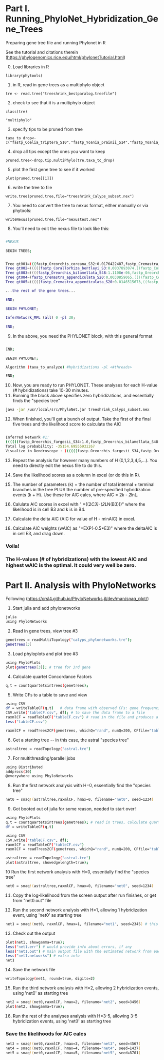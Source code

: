 # Part I. Running_PhyloNet_Hybridization_Gene_Trees

Preparing gene tree file and running Phylonet in R

See the tutorial and citations therein (https://phylogenomics.rice.edu/html/phylonetTutorial.html)

 0. Load libraries in R
```{r}
library(phytools)
```
 1. in R, read in gene trees as a multiphylo object
```{r}
tre <- read.tree("treeshrink_bestparalog.treefile")
```
 2. check to see that it is a multiphylo object
```{r}
class(tre)

"multiphylo"
```

 3. specify tips to be pruned from tree
```{r}
taxa_to_drop<-c("fastp_Coelia_triptera_S10","fastp_Yoania_prainii_S14","fastp_Yoania_japonica_S12","fastp_Calypso_bulbosa_var_americana_S4","fastp_Calypso_bulbosa_Asia_S37","fastp_Changnienia_amoena_S44","fastp_Tipularia_japonica_S45","fastp_Corallorhiza_maculata_var_maculata2_S36","fastp_Corallorhiza_mertensiana_S30","fastp_Corallorhiza_maculata_var_mexicana_S17","fastp_Corallorhiza_macrantha_S21","fastp_Corallorhiza_bulbosa_S19","fastp_Corallorhiza_odontorhiza_var_odontorhiza2_S38","fastp_Corallorhiza_odontorhiza_var_pringlei_S25","fastp_Corallorhiza_odontorhiza_Mexico_S47","fastp_Corallorhiza_wisteriana_Eastern_US_S27","fastp_Corallorhiza_striata_var_striata_S5","fastp_Corallorhiza_striata_Sierra_Nevada_S9","fastp_Corallorhiza_striata_CA_Coast_Ranges_S11","fastp_Corallorhiza_involuta_S1","fastp_Oreorchis_indica2_S46","fastp_Cremastra_variabilis_S24","fastp_Cremastra_aphylla_S18","fastp_Cremastra_saprophytica_S22","fastp_Cremastra_unguiculata_S43","fastp_Aplectrum_hyemale_S8","fastp_Govenia_superba_S6","fastp_Govenia_capitata_S42","fastp_Dactylostalix_ringens_S39","fastp_Ephippianthus_schmidtii_S26","fastp_Ephippianthus_sawadanus_S31","fastp_Brassavola_glauca_S40")
```
 4. drop all tips except the ones you want to keep
```{r}
pruned.tree<-drop.tip.multiPhylo(tre,taxa_to_drop)
```
 5. plot the first gene tree to see if it worked
```{r}
plot(pruned.tree[[1]])
```
 6. write the tree to file
```{r}
write.tree(pruned.tree,file="treeshrink_Calyps_subset.nex")
```
 7. You need to convert the tree to nexus format, either manually or via phytools:
```{r}
writeNexus(pruned.tree,file="nexustest.nex")
```
 8. You'll need to edit the nexus file to look like this:

```bash

#NEXUS
 
BEGIN TREES;


Tree gt001=(((fastp_Oreorchis_coreana_S32:0.0176422487,fastp_Cremastra_appendiculata_S20:0.0085695487):1e-06,(((fastp_Oreorchis_indica1_S35:2e-06,fastp_Oreorchis_fargesii_S34:1e-06):1e-06,fastp_Oreorchis_bilamellata_S48:1e-06):2.0377e-06,(fastp_Oreorchis_erythrochrysea_S33:2e-06,fastp_Oreorchis_patens_S29:1e-06):1e-06):2.0306e-06):1e-06,(((fastp_Corallorhiza_bentleyi_S3:2.5214e-06,(fastp_Corallorhiza_striata_var_vreelandii_S7:3.0243e-06,fastp_Corallorhiza_trifida_S2:1e-06):1e-06):0.008596816,fastp_Corallorhiza_wisteriana_Western_US_S28:0.0085942908):2.0473e-06,fastp_Corallorhiza_maculata_var_occidentalis_S15:2e-06):0.0086608932);
Tree gt002=(((((fastp_Corallorhiza_bentleyi_S3:0.0037893074,((fastp_Corallorhiza_wisteriana_Western_US_S28:0.0096400708,fastp_Corallorhiza_maculata_var_occidentalis_S15:0.0018930636):0.0018905778,(fastp_Corallorhiza_striata_var_vreelandii_S7:0.0018965563,fastp_Corallorhiza_trifida_S2:0.0076179904):0.0018905325):1.001e-06):0.001890477,fastp_Oreorchis_coreana_S32:0.0038012431):1.001e-06,((fastp_Oreorchis_erythrochrysea_S33:0.0038074333,fastp_Oreorchis_indica1_S35:2.002e-06):0.0018910937,fastp_Oreorchis_patens_S29:0.0037836267):1.001e-06):1.001e-06,(fastp_Oreorchis_bilamellata_S48:1.001e-06,fastp_Oreorchis_fargesii_S34:0.0018865137):0.0018889098):0.0037844083,fastp_Cremastra_appendiculata_S20:0.0037834846);
Tree gt003=((((fastp_Oreorchis_bilamellata_S48:1.1108e-06,fastp_Oreorchis_coreana_S32:1.1108e-06):0.0041928447,fastp_Oreorchis_fargesii_S34:1.1108e-06):0.0190836901,(fastp_Corallorhiza_bentleyi_S3:0.0305309322,(fastp_Corallorhiza_trifida_S2:0.0126344377,(fastp_Oreorchis_erythrochrysea_S33:0.0045712793,fastp_Oreorchis_indica1_S35:0.0083840509):0.0041861576):1.1108e-06):0.0049402476):0.0167464358,fastp_Cremastra_appendiculata_S20:0.0219480731);
Tree gt004=(fastp_Cremastra_appendiculata_S20:0.0030859065,((((fastp_Corallorhiza_bentleyi_S3:1.0004e-06,fastp_Corallorhiza_striata_var_vreelandii_S7:0.0060026864):0.0029992081,fastp_Corallorhiza_trifida_S2:0.0069111331):0.0019470118,(((fastp_Oreorchis_bilamellata_S48:1.0004e-06,fastp_Oreorchis_fargesii_S34:0.0034964139):0.0035081263,fastp_Oreorchis_coreana_S32:0.0117322654):1.0004e-06,fastp_Oreorchis_patens_S29:1.0004e-06):0.0038676149):1.0004e-06,fastp_Oreorchis_indica1_S35:0.003441931):0.002733112);
Tree gt005=(((((fastp_Cremastra_appendiculata_S20:0.0146515673,((fastp_Corallorhiza_bentleyi_S3:0.00368338,(fastp_Oreorchis_bilamellata_S48:0.0057207567,((fastp_Oreorchis_coreana_S32:1.0322e-06,fastp_Oreorchis_fargesii_S34:1.0322e-06):1.0322e-06,fastp_Oreorchis_patens_S29:1.0322e-06):1.0322e-06):0.0074283596):1.0322e-06,(fastp_Corallorhiza_trifida_S2:1.0322e-06,fastp_Oreorchis_erythrochrysea_S33:1.0322e-06):2.0644e-06):1.0322e-06):0.0035918253,fastp_Oreorchis_indica1_S35:1.0322e-06):3.4491e-06,fastp_Corallorhiza_maculata_var_occidentalis_S15:1.0322e-06):1.0322e-06,fastp_Corallorhiza_wisteriana_Western_US_S28:1.0322e-06):3.7869e-06,fastp_Corallorhiza_striata_var_vreelandii_S7:1.0322e-06);

...the rest of the gene trees...

END;
 
BEGIN PHYLONET;
 
InferNetwork_MPL (all) 0 -pl 30;
 
END;

```

 9. In the above, you need the PHYLONET block, with this general format

```bash

END;
 
BEGIN PHYLONET;

Algorithm (taxa_to_analyze) #hybridizations -pl <#threads>

END;

```

 10. Now, you are ready to run PHYLONET. These analyses for each H-value (# hybridizations) take 10-30 minutes.
 11. Running the block above specifies zero hybridizations, and essentially finds the "species tree"
```bash
java -jar /usr/local/src/PhyloNet.jar treeshrink_Calyps_subset.nex
```
 12. When finished, you'll get a bunch of output. Take the first of the final five trees and the likelihood score to calculate the AIC
```bash

Inferred Network #1:
((((((fastp_Oreorchis_fargesii_S34:1.0,fastp_Oreorchis_bilamellata_S48:1.0):0.27050983124842287,(fastp_Oreorchis_patens_S29:1.0)#H1:1.0::0.981174812035372):0.026811468074220527,fastp_Oreorchis_coreana_S32:1.0):0.3289465597576068,(((((#H1:1.0::0.018825187964627954,fastp_Corallorhiza_striata_var_vreelandii_S7:1.0):5.910541841982505,fastp_Corallorhiza_bentleyi_S3:1.0):0.33548821973179177,(fastp_Corallorhiza_trifida_S2:1.0,(fastp_Corallorhiza_wisteriana_Western_US_S28:1.0,fastp_Corallorhiza_maculata_var_occidentalis_S15:1.0):0.32911936196475744):0.1732033524782276):0.47485874357798835,(fastp_Oreorchis_indica1_S35:1.0,fastp_Oreorchis_erythrochrysea_S33:1.0):0.16451242730249852):0.2193859870956898)#H2:0.14515715991898692::0.7976364616620312):0.7588902614642841,fastp_Cremastra_appendiculata_S20:1.0):0.7544223398620533,#H2:0.7338327544302619::0.20236353833796883);
Total log probability: -35154.69555932267
Visualize in Dendroscope : ((((((fastp_Oreorchis_fargesii_S34,fastp_Oreorchis_bilamellata_S48),(fastp_Oreorchis_patens_S29)#H1),fastp_Oreorchis_coreana_S32),(((((#H1,fastp_Corallorhiza_striata_var_vreelandii_S7),fastp_Corallorhiza_bentleyi_S3),(fastp_Corallorhiza_trifida_S2,(fastp_Corallorhiza_wisteriana_Western_US_S28,fastp_Corallorhiza_maculata_var_occidentalis_S15))),(fastp_Oreorchis_indica1_S35,fastp_Oreorchis_erythrochrysea_S33)))#H2),fastp_Cremastra_appendiculata_S20),#H2);
```

 13. Repeat the analysis for however many numbers of H (0,1,2,3,4,5,...). You need to directly edit the nexus file to do this.

 14. Save the likelihood scores as a column in excel (or do this in R).

 15. The number of parameters (k) = the number of total internal + terminal branches in the tree PLUS the number of pre-specified hybridization events (k + H). Use these for AIC calcs, where AIC = 2*k - 2*lnL.

 16. Calulate AIC scores in excel with " =((2*C3)-(2*LN(B3)))" where the likelihood is in cell B3 and k is in B4.

 17. Calculate the delta AIC (AIC for value of H - minAIC) in excel.

 18. Calculate AIC weights (wAIC) as "=EXP(-0.5*E3)" where the deltaAIC is in cell E3, and drag down.

### Voila! 

### The H-values (# of hybridizations) with the lowest AIC and highest wAIC is the optimal. It could very well be zero.

# Part II. Analysis with PhyloNetworks

Following (https://crsl4.github.io/PhyloNetworks.jl/dev/man/snaq_plot/)

 1. Start julia and add phylonetworks
```bash
julia
using PhyloNetworks
```
 2. Read in gene trees, view tree #3
```bash
genetrees = readMultiTopology("calyps_phylonetworks.tre");
genetrees[3]
```
 3. Load phyloplots and plot tree #3
```bash
using PhyloPlots
plot(genetrees[3]); # tree for 3rd gene
```
 4. Calculate quartet Concordance Factors
```bash
q,t = countquartetsintrees(genetrees);
```
 5. Write CFs to a table to save and view
```bash
using CSV
df = writeTableCF(q,t)   # data frame with observed CFs: gene frequencies
CSV.write("tableCF.csv", df); # to save the data frame to a file
raxmlCF = readTableCF("tableCF.csv") # read in the file and produces a "DataCF" object
less("tableCF.csv")

raxmlCF = readTrees2CF(genetrees, whichQ="rand", numQ=200, CFfile="tableCF10.txt")
```
 6. Get a starting tree -- in this case, the astral "species tree"
```bash
astraltree = readTopology("astral.tre")
```
 7. For multithreading/parallel jobs
```bash
using Distributed
addprocs(30)
@everywhere using PhyloNetworks
```
 8. Run the first network analysis with H=0, essentially find the "species tree"
```bash
net0 = snaq!(astraltree,raxmlCF, hmax=0, filename="net0", seed=1234)
```
 9. Got booted out of julia for some reason, needed to start over!
```bash
using PhyloPlots
q,t = countquartetsintrees(genetrees); # read in trees, calculate quartet CFs
df = writeTableCF(q,t)

using CSV
CSV.write("tableCF.csv", df);
raxmlCF = readTableCF("tableCF.csv")
raxmlCF = readTrees2CF(genetrees, whichQ="rand", numQ=200, CFfile="tableCF10.txt")

astraltree = readTopology("astral.tre")
plot(astraltree, showedgelength=true);
```
 10 Run the first network analysis with H=0, essentially find the "species tree"
```bash
net0 = snaq!(astraltree,raxmlCF, hmax=0, filename="net0", seed=1234)
```
 11. Copy the log-likelihood from the screen output after run finishes, or get from "net0.out" file

 12. Run the second network analysis with H=1, allowing 1 hybridization event, using 'net0' as starting tree
```bash
net1 = snaq!(net0, raxmlCF, hmax=1, filename="net1", seed=2345) # this runs for ~30 min
```
 13. Check out the output
```bash
plot(net1, showgamma=true);
less("net1.err") # would provide info about errors, if any
less("net1.out") # main output file with the estimated network from each run
less("net1.networks") # extra info
net1
```
 14. Save the network file
```bash
writeTopology(net1, round=true, digits=2)
```
 15. Run the third network analysis with H=2, allowing 2 hybridization events, using 'net0' as starting tree
```bash
net2 = snaq!(net0,raxmlCF, hmax=2, filename="net2", seed=3456)
plot(net2, showgamma=true);
```
 16. Run the rest of the analyses analysis with H=3-5, allowing 3-5 hybridization events, using 'net0' as starting tree
### Save the likelihoods for AIC calcs

```bash
net3 = snaq!(net0,raxmlCF, hmax=3, filename="net3", seed=4567)
net4 = snaq!(net0,raxmlCF, hmax=4, filename="net4", seed=1437)
net5 = snaq!(net0,raxmlCF, hmax=5, filename="net5", seed=8701)
```




